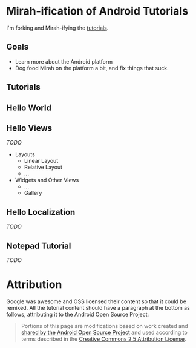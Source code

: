 Mirah-ification of Android Tutorials
======================

I'm forking and Mirah-ifying the [tutorials](http://developer.android.com/resources/browser.html?tag=tutorial).


Goals
----
* Learn more about the Android platform
* Dog food Mirah on the platform a bit, and fix things that suck.

Tutorials
------
## Hello World

## Hello Views
*TODO*
* Layouts
  * Linear Layout
  * Relative Layout
  * ...
* Widgets and Other Views
  * ...
  * Gallery
## Hello Localization
*TODO*
## Notepad Tutorial 
*TODO*


# Attribution

Google was awesome and OSS licensed their content so that it could be remixed. All the tutorial content should have a paragraph at the bottom as follows, attributing it to the Android Open Source Project:

> Portions of this page are modifications based on work created and [shared by the Android Open Source Project](http://code.google.com/policies.html ) and used according to terms described in the [Creative Commons 2.5 Attribution License](http://creativecommons.org/licenses/by/2.5/).

